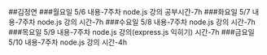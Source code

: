 ##김정연
###월요일 5/6
내용-7주차 node.js 강의
공부시간-7h
###화요일 5/7
내용-7주차 node.js 강의
시간-7h
###수요일 5/8
내용-7주차 node.js 강의
시간-7h
###목요일 5/9
내용-7주차 node.js 강의(express.js 익히기)
시간-7h
###금요일 5/10
내용-7주차 node.js 강의
시간-4h
